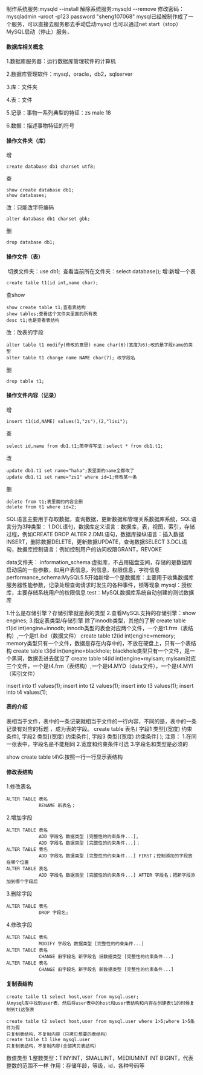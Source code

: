 制作系统服务:mysqld --install
解除系统服务:mysqld --remove
修改密码：mysqladmin -uroot -p123 password "sheng107068"
mysql已经被制作成了一个服务，可以直接去服务那去手动启动mysql
也可以通过net start（stop） MySQL启动（停止）服务，

#### 数据库相关概念

1.数据库服务器：运行数据库管理软件的计算机

2.数据库管理软件：mysql，oracle，db2，sqlserver

3.库：文件夹

4.表：文件

5.记录：事物一系列典型的特征：zs male 18

6.数据：描述事物特征的符号

#### 操作文件夹（库）

增

```mysql
create database db1 charset utf8;
```

查

```mysql
show create database db1;
show databases;
```

改：只能改字符编码

```mysql
alter database db1 charset gbk;
```

删

```mysql
drop database db1;
```

#### 操作文件（表）

​	切换文件夹：use db1;
​	查看当前所在文件夹：select database();
增:新增一个表

```mysql
create table t1(id int,name char);
```

查show

```mysql
show create table t1;查看表结构
show tables;查看这个文件夹里面的所有表
desc t1;也是查看表结构
```

改：改表的字段

```mysql
alter table t1 modify(修改的意思) name char(6)(宽度为6);改的是字段name的类型
alter table t1 change name NAME char(7); 改字段名
```

删

```mysql
drop table t1;
```

#### 操作文件内容（记录）

增

```mysql
insert t1(id,NAME) values(1,"zs"),(2,"lisi");
```

查

```mysql
select id,name from db1.t1;简单得写法：select * from db1.t1;
```

改

```mysql
update db1.t1 set name="haha";表里面的name全都改了
update db1.t1 set name="zs1" where id=1;修改某一条
```

删

```mysql
delete from t1;表里面的内容全删
delete from t1 where id=2;
```

SQL语言主要用于存取数据，查询数据，更新数据和管理关系数据库系统，SQL语言分为3种类型：
1.DOL语句，数据库定义语言：数据库，表，视图，索引，存储过程，例如CREATE DROP ALTER
2.DML语句，数据库操纵语言：插入数据INSERT，删除数据DELETE，更新数据UPDATE，查询数据SELECT
3.DCL语句，数据库控制语言：例如控制用户的访问权限GRANT，REVOKE

data文件夹：
information_schema:虚拟库，不占用磁盘空间，存储的是数据库启动后的一些参数，如用户表信息，列信息，权限信息，字符信息
performance_schema:MySQL5.5开始新增一个是数据库：主要用于收集数据库服务器性能参数，记录处理查询请求时发生的各种事件，锁等现象
mysql：授权库，主要存储系统用户的权限信息
test：MySQL数据库系统自动创建的测试数据库

1.什么是存储引擎？存储引擎就是表的类型
2.查看MySQL支持的存储引擎：show engines;
3.指定表类型/存储引擎
除了innodb类型，其他的了解
create table t1(id int)engine=innodb;
	innodb类型的表会对应两个文件，一个是t1.frm（表结构）,一个是t1.ibd（数据文件）
create table t2(id int)engine=memory;
	memory类型只有一个文件，数据是存在内存中的，不放在硬盘上，只有一个表结构
create table t3(id int)engine=blackhole;
	blackhole类型只有一个文件，是一个黑洞，数据丢进去就没了
create table t4(id int)engine=myisam;
	myisam对应三个文件，一个是t4.frm（表结构）,一个是t4.MYD（data文件），一个是t4.MYI（索引文件）

insert into t1 values(1);
insert into t2 values(1);
insert into t3 values(1);
insert into t4 values(1);

#### 表的介绍

表相当于文件，表中的一条记录就相当于文件的一行内容，不同的是，表中的一条记录有对应的标题
，成为表的字段。
create table 表名(
字段1 类型[(宽度) 约束条件],
字段2 类型[(宽度) 约束条件],
字段3 类型[(宽度) 约束条件]
);
注意：
1.在同一张表中，字段名是不能相同
2.宽度和约束条件可选
3.字段名和类型是必须的

show create table t4\G:按照一行一行显示表结构

#### 修改表结构

1.修改表名

```mysql
ALTER TABLE 表名
			RENAME 新表名；
```

2.增加字段

```mysql
ALTER TABLE 表名
			ADD 字段名 数据类型 [完整性的约束条件...],
			ADD 字段名 数据类型 [完整性的约束条件...]；
ALTER TABLE 表名
			ADD 字段名 数据类型 [完整性的约束条件...] FIRST；控制添加的字段放在哪个位置
ALTER TABLE 表名
			ADD 字段名 数据类型 [完整性的约束条件...] AFTER 字段名；把新字段添加到哪个字段后			
```

3.删除字段

```mysql
ALTER TABLE 表名
			DROP 字段名;
```

4.修改字段

```mysql
ALTER TABLE 表名
			MODIFY 字段名 数据类型 [完整性的约束条件...]
ALTER TABLE 表名
			CHANGE 旧字段名 新字段名 旧数据类型 [完整性的约束条件...]
ALTER TABLE 表名
			CHANGE 旧字段名 新字段名 新数据类型 [完整性的约束条件...]
```

#### 复制表结构

```mysql
create table t1 select host,user from mysql.user;
从mysql库中找到user表，然后将user表中的host和user表结构和内容在创建表t1的时候复制到t1这张表
```

```mysql
create table t2 select host,user from mysql.user where 1>5;where 1>5条件为假
只复制表结构，不复制内容（只拷贝想要的表结构）
create table t3 like mysql.user
只复制表结构，不复制内容(全部拷贝表结构）
```

数值类型
1.整数类型：TINYINT，SMALLINT，MEDIUMINT INT BIGINT，代表整数的范围不一样
作用：存储年龄，等级，id，各种号码等